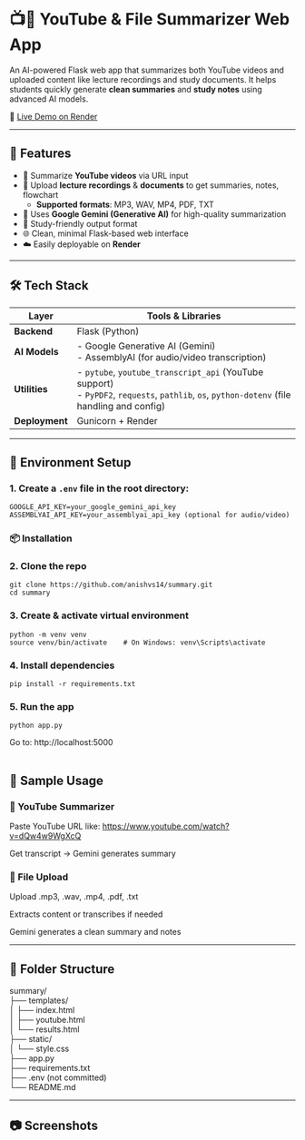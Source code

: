 # 📺📝 YouTube & File Summarizer Web App

An AI-powered Flask web app that summarizes both YouTube videos and uploaded content like lecture recordings and study documents. It helps students quickly generate **clean summaries** and **study notes** using advanced AI models.

🚀 [Live Demo on Render](https://summary-app-at70.onrender.com)

---

## 🚀 Features

- 🎥 Summarize **YouTube videos** via URL input
- 📁 Upload **lecture recordings** & **documents** to get summaries, notes, flowchart
  - **Supported formats**: MP3, WAV, MP4, PDF, TXT
- 🧠 Uses **Google Gemini (Generative AI)** for high-quality summarization
- 🧾 Study-friendly output format
- 🌐 Clean, minimal Flask-based web interface
- ☁️ Easily deployable on **Render**

---

## 🛠️ Tech Stack

| Layer        | Tools & Libraries                                                                 |
|--------------|------------------------------------------------------------------------------------|
| **Backend**  | Flask (Python)                                                                    |
| **AI Models**| - Google Generative AI (Gemini) <br> - AssemblyAI (for audio/video transcription) |
| **Utilities**| - `pytube`, `youtube_transcript_api` (YouTube support) <br> - `PyPDF2`, `requests`, `pathlib`, `os`, `python-dotenv` (file handling and config) |
| **Deployment**| Gunicorn + Render                                                               |


---

## 🔑 Environment Setup

### 1. Create a `.env` file in the root directory:

```env
GOOGLE_API_KEY=your_google_gemini_api_key
ASSEMBLYAI_API_KEY=your_assemblyai_api_key (optional for audio/video)
```

### 📦 Installation

### 2. Clone the repo
```
git clone https://github.com/anishvs14/summary.git
cd summary
```

### 3. Create & activate virtual environment
```
python -m venv venv
source venv/bin/activate    # On Windows: venv\Scripts\activate
```

### 4. Install dependencies
```
pip install -r requirements.txt
```

### 5. Run the app
```
python app.py
```
Go to: http://localhost:5000
<br>
<br>
## 🧪 Sample Usage
### 🎥 YouTube Summarizer
Paste YouTube URL like:
https://www.youtube.com/watch?v=dQw4w9WgXcQ

Get transcript → Gemini generates summary

### 📁 File Upload
Upload .mp3, .wav, .mp4, .pdf, .txt

Extracts content or transcribes if needed

Gemini generates a clean summary and notes

---

## 📁 Folder Structure
summary/<br>
├── templates/<br>
│   ├── index.html<br>
│   ├── youtube.html<br>
│   └── results.html<br>
├── static/<br>
│   └── style.css<br>
├── app.py<br>
├── requirements.txt<br>
├── .env (not committed)<br>
└── README.md<br>

---

## 📷 Screenshots
